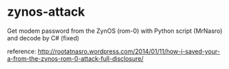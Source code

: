 zynos-attack
============

Get modem password from the ZynOS (rom-0) with Python script (MrNasro) and decode by C# (fixed)

reference: 
http://rootatnasro.wordpress.com/2014/01/11/how-i-saved-your-a-from-the-zynos-rom-0-attack-full-disclosure/
